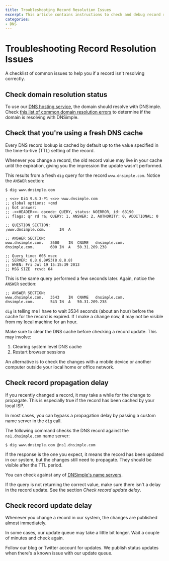 ```yaml
---
title: Troubleshooting Record Resolution Issues
excerpt: This article contains instructions to check and debug record resolution issues.
categories:
- DNS
---
```


# Troubleshooting Record Resolution Issues

A checklist of common issues to help you if a record isn't resolving correctly.


## Check domain resolution status

To use our [DNS hosting service](/articles/dns-hosting), the domain should resolve with DNSimple. Check [this list of common domain resolution errors](/articles/domain-resolution-issues) to determine if the domain is resolving with DNSimple.


## Check that you're using a fresh DNS cache

Every DNS record lookup is cached by default up to the value specified in the time-to-live (TTL) setting of the record.

Whenever you change a record, the old record value may live in your cache until the expiration, giving you the impression the update wasn't performed.

This results from a fresh `dig` query for the record `www.dnsimple.com`. Notice the `ANSWER` section:

~~~
$ dig www.dnsimple.com

; <<>> DiG 9.8.3-P1 <<>> www.dnsimple.com
;; global options: +cmd
;; Got answer:
;; ->>HEADER<<- opcode: QUERY, status: NOERROR, id: 63190
;; flags: qr rd ra; QUERY: 1, ANSWER: 2, AUTHORITY: 0, ADDITIONAL: 0

;; QUESTION SECTION:
;www.dnsimple.com.      IN  A

;; ANSWER SECTION:
www.dnsimple.com.   3600    IN  CNAME   dnsimple.com.
dnsimple.com.       600 IN  A   50.31.209.238

;; Query time: 605 msec
;; SERVER: 8.8.8.8#53(8.8.8.8)
;; WHEN: Fri Jul 19 15:15:39 2013
;; MSG SIZE  rcvd: 64
~~~

This is the same query performed a few seconds later. Again, notice the `ANSWER` section:

~~~
;; ANSWER SECTION:
www.dnsimple.com.   3543    IN  CNAME   dnsimple.com.
dnsimple.com.       543 IN  A   50.31.209.238
~~~

`dig` is telling me I have to wait 3534 seconds (about an hour) before the cache for the record is expired. If I make a change now, it may not be visible from my local machine for an hour.

Make sure to clear the DNS cache before checking a record update. This may involve:

1. Clearing system level DNS cache
1. Restart browser sessions

An alternative is to check the changes with a mobile device or another computer outside your local home or office network.


## Check record propagation delay

If you recently changed a record, it may take a while for the change to propagate. This is especially true if the record has been cached by your local ISP.

In most cases, you can bypass a propagation delay by passing a custom name server in the `dig` call.

The following command checks the DNS record against the `ns1.dnsimple.com` name server:

~~~
$ dig www.dnsimple.com @ns1.dnsimple.com
~~~

If the response is the one you expect, it means the record has been updated in our system, but the changes still need to propagate. They should be visible after the TTL period.

You can check against any of [DNSimple's name servers](/articles/dnsimple-nameservers).

If the query is not returning the correct value, make sure there isn't a delay in the record update. See the section *Check record update delay*.


## Check record update delay

Whenever you change a record in our system, the changes are published almost immediately.

In some cases, our update queue may take a little bit longer. Wait a couple of minutes and check again.

Follow our blog or Twitter account for updates. We publish status updates when there's a known issue with our update queue.
